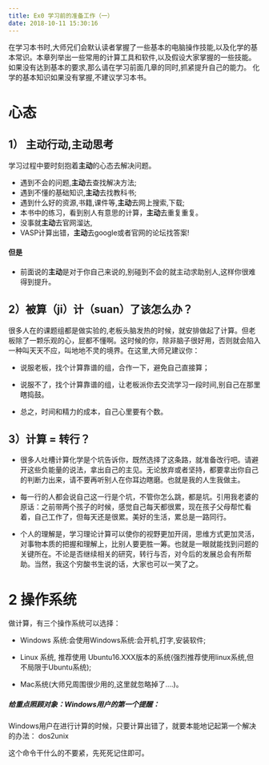 ```yaml
---
title: Ex0 学习前的准备工作（一）
date: 2018-10-11 15:30:16
---
```




在学习本书时,大师兄们会默认读者掌握了一些基本的电脑操作技能,以及化学的基本常识。本章列举出一些常用的计算工具和软件,以及假设大家掌握的一些技能。如果没有达到基本的要求,那么请在学习前面几章的同时,抓紧提升自己的能力。 化学的基本知识如果没有掌握,不建议学习本书。 



# 心态

## 1） 主动行动,主动思考

学习过程中要时刻抱着**主动**的心态去解决问题。

* 遇到不会的问题,**主动**去查找解决方法;
* 遇到不懂的基础知识,**主动**去找教科书;
* 遇到什么好的资源,书籍,课件等,**主动**去网上搜索,下载;
* 本书中的练习，看到别人有意思的计算，**主动**去重复重复。
* 没事就**主动**去官网溜达,
* VASP计算出错，**主动**去google或者官网的论坛找答案!

#### **但是**

* 前面说的**主动**是对于你自己来说的,别碰到不会的就主动求助别人,这样你很难得到提升。

##  2）被算（ji）计（suan）了该怎么办？

很多人在的课题组都是做实验的,老板头脑发热的时候，就安排做起了计算。但老板除了一颗乐观的心，屁都不懂啊。这时候的你，除非脑子很好用，否则就会陷入一种叫天天不应，叫地地不灵的境界。在这里,大师兄建议你：

* 说服老板，找个计算靠谱的组，合作一下，避免自己直接算；
* 说服不了，找个计算靠谱的组，让老板派你去交流学习一段时间,别自己在那里瞎捣鼓。

* 总之，时间和精力的成本，自己心里要有个数。

## 3）计算 = 转行？

* 很多人吐槽计算化学是个坑告诉你，既然选择了这条路，就准备改行吧。请避开这些负能量的说法，拿出自己的主见。无论放弃或者坚持，都要拿出你自己的判断力出来，请不要再听别人在你耳边瞎磨。也就是我的人生我做主。

* 每一行的人都会说自己这一行是个坑，不管你怎么跳，都是坑。引用我老婆的原话：之前带两个孩子的时候，感觉自己每天都很累，现在孩子父母帮忙看着，自己工作了，但每天还是很累。美好的生活，累总是一路同行。
* 个人的理解是，学习理论计算可以使你的视野更加开阔，思维方式更加灵活，对事物本质的把握和理解上，比别人要更胜一筹。也就是一眼就能找到问题的关键所在。不论是否继续相关的研究，转行与否，对今后的发展总会有所帮助。当然，我这个穷酸书生说的话，大家也可以一笑了之。



# 2  **操作系统**

做计算，有三个操作系统可以选择：

- Windows 系统:会使用Windows系统:会开机,打字,安装软件;
- Linux 系统, 推荐使用 Ubuntu16.XXX版本的系统(强烈推荐使用linux系统,但不局限于Ubuntu系统);

- Mac系统(大师兄周围很少用的,这里就忽略掉了....)。



##### 给重点照顾对象：Windows用户的第一个提醒：

Windows用户在进行计算的时候，只要计算出错了，就要本能地记起第一个解决的办法： dos2unix 

这个命令干什么的不要紧，先死死记住即可。

